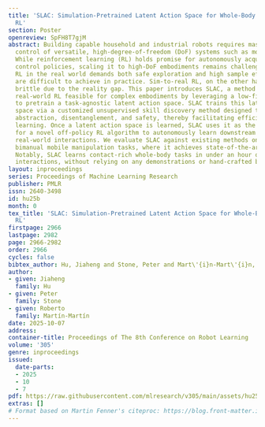 ```yaml
---
title: 'SLAC: Simulation-Pretrained Latent Action Space for Whole-Body Real-World
  RL'
section: Poster
openreview: SpFH8T7gjM
abstract: Building capable household and industrial robots requires mastering the
  control of versatile, high-degree-of-freedom (DoF) systems such as mobile manipulators.
  While reinforcement learning (RL) holds promise for autonomously acquiring robot
  control policies, scaling it to high-DoF embodiments remains challenging. Direct
  RL in the real world demands both safe exploration and high sample efficiency, which
  are difficult to achieve in practice. Sim-to-real RL, on the other hand, is often
  brittle due to the reality gap. This paper introduces SLAC, a method that renders
  real-world RL feasible for complex embodiments by leveraging a low-fidelity simulator
  to pretrain a task-agnostic latent action space. SLAC trains this latent action
  space via a customized unsupervised skill discovery method designed to promote temporal
  abstraction, disentanglement, and safety, thereby facilitating efficient downstream
  learning. Once a latent action space is learned, SLAC uses it as the action interface
  for a novel off-policy RL algorithm to autonomously learn downstream tasks through
  real-world interactions. We evaluate SLAC against existing methods on a suite of
  bimanual mobile manipulation tasks, where it achieves state-of-the-art performance.
  Notably, SLAC learns contact-rich whole-body tasks in under an hour of real-world
  interactions, without relying on any demonstrations or hand-crafted behavior priors.
layout: inproceedings
series: Proceedings of Machine Learning Research
publisher: PMLR
issn: 2640-3498
id: hu25b
month: 0
tex_title: 'SLAC: Simulation-Pretrained Latent Action Space for Whole-Body Real-World
  RL'
firstpage: 2966
lastpage: 2982
page: 2966-2982
order: 2966
cycles: false
bibtex_author: Hu, Jiaheng and Stone, Peter and Mart\'{i}n-Mart\'{i}n, Roberto
author:
- given: Jiaheng
  family: Hu
- given: Peter
  family: Stone
- given: Roberto
  family: Martín-Martín
date: 2025-10-07
address:
container-title: Proceedings of The 8th Conference on Robot Learning
volume: '305'
genre: inproceedings
issued:
  date-parts:
  - 2025
  - 10
  - 7
pdf: https://raw.githubusercontent.com/mlresearch/v305/main/assets/hu25b/hu25b.pdf
extras: []
# Format based on Martin Fenner's citeproc: https://blog.front-matter.io/posts/citeproc-yaml-for-bibliographies/
---
```

